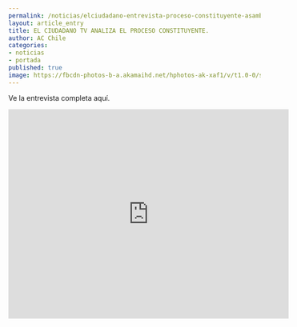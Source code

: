 ```yaml
---
permalink: /noticias/elciudadano-entrevista-proceso-constituyente-asamblea-sagredo.html
layout: article_entry
title: EL CIUDADANO TV ANALIZA EL PROCESO CONSTITUYENTE.
author: AC Chile
categories: 
- noticias
- portada
published: true
image: https://fbcdn-photos-b-a.akamaihd.net/hphotos-ak-xaf1/v/t1.0-0/s480x480/13100792_10208747384393580_4141189350694107722_n.jpg?oh=ccf6a9e9396dba89f52c562815fd0d37&oe=57A19F6C&__gda__=1470860185_5386542a60c7ae09e1adc88f9b1fae0c
---
```


Ve la entrevista completa aquí.

<iframe src="https://www.facebook.com/plugins/video.php?href=https%3A%2F%2Fwww.facebook.com%2FPeriodicoElCiudadano%2Fvideos%2F10153395964502470%2F&show_text=1&width=560" width="560" height="419" style="border:none;overflow:hidden" scrolling="no" frameborder="0" allowTransparency="true"></iframe>
